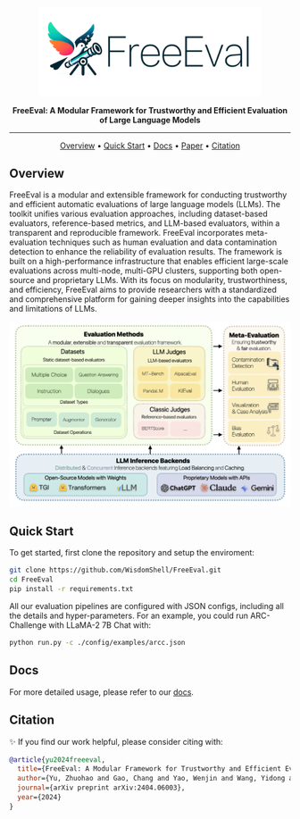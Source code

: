 

<div align="center">

<img src="./assets/images/freeeval-logo.png" width="400px">


**FreeEval: A Modular Framework for Trustworthy and Efficient Evaluation of Large Language Models**

------

<p align="center">
  <a href="#overview">Overview</a> •
  <a href="#quick-start">Quick Start</a> •
  <a href="https://freeeval.readthedocs.io/">Docs</a> •
  <a href="coming soon">Paper</a> •
  <a href="#citation">Citation</a>
</p>

</div>


## Overview

FreeEval is a modular and extensible framework for conducting trustworthy and efficient automatic evaluations of large language models (LLMs). The toolkit unifies various evaluation approaches, including dataset-based evaluators, reference-based metrics, and LLM-based evaluators, within a transparent and reproducible framework. FreeEval incorporates meta-evaluation techniques such as human evaluation and data contamination detection to enhance the reliability of evaluation results. The framework is built on a high-performance infrastructure that enables efficient large-scale evaluations across multi-node, multi-GPU clusters, supporting both open-source and proprietary LLMs. With its focus on modularity, trustworthiness, and efficiency, FreeEval aims to provide researchers with a standardized and comprehensive platform for gaining deeper insights into the capabilities and limitations of LLMs.

<div align="center">
<img width="1173" alt="FreeEval Pipeline" src="./assets/images/freeeval-pipeline-github.png">
</div>

## Quick Start

To get started, first clone the repository and setup the enviroment:

```bash
git clone https://github.com/WisdomShell/FreeEval.git
cd FreeEval
pip install -r requirements.txt
```

All our evaluation pipelines are configured with JSON configs, including all the details and hyper-parameters.
For an example, you could run ARC-Challenge with LLaMA-2 7B Chat with:

```bash
python run.py -c ./config/examples/arcc.json
```

## Docs

For more detailed usage, please refer to our [docs](https://freeeval.readthedocs.io/).

## Citation

✨ If you find our work helpful, please consider citing with:

```bibtex
@article{yu2024freeeval,
  title={FreeEval: A Modular Framework for Trustworthy and Efficient Evaluation of Large Language Models},
  author={Yu, Zhuohao and Gao, Chang and Yao, Wenjin and Wang, Yidong and Zeng, Zhengran and Ye, Wei and Wang, Jindong and Zhang, Yue and Zhang, Shikun},
  journal={arXiv preprint arXiv:2404.06003},
  year={2024}
}
```